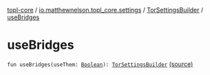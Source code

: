 [topl-core](../../index.md) / [io.matthewnelson.topl_core.settings](../index.md) / [TorSettingsBuilder](index.md) / [useBridges](./use-bridges.md)

# useBridges

`fun useBridges(useThem: `[`Boolean`](https://kotlinlang.org/api/latest/jvm/stdlib/kotlin/-boolean/index.html)`): `[`TorSettingsBuilder`](index.md) [(source)](https://github.com/05nelsonm/TorOnionProxyLibrary-Android/blob/master/topl-core/src/main/java/io/matthewnelson/topl_core/settings/TorSettingsBuilder.kt#L679)